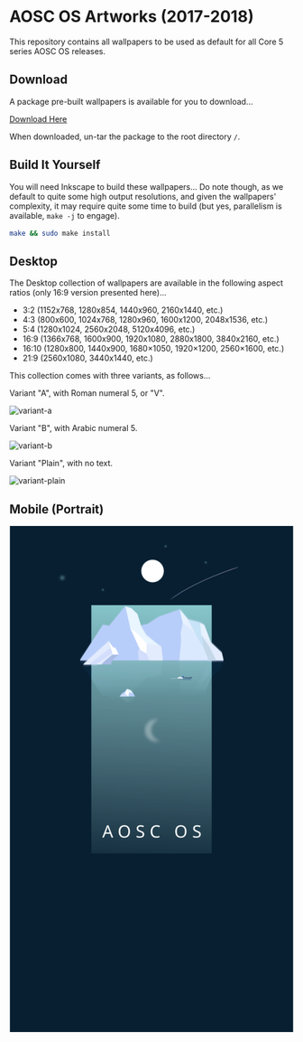 # AOSC OS Artworks (2017-2018)

This repository contains all wallpapers to be used as default for all Core 5
series AOSC OS releases.

## Download

A package pre-built wallpapers is available for you to download...

[Download Here](https://github.com/AOSC-Dev/aosc-os-artworks/releases/download/v20170923/aosc-os-artworks-20170923.tar.xz)

When downloaded, un-tar the package to the root directory `/`.

## Build It Yourself

You will need Inkscape to build these wallpapers... Do note though, as we
default to quite some high output resolutions, and given the wallpapers'
complexity, it may require quite some time to build (but yes, parallelism
is available, `make -j` to engage).

```bash
make && sudo make install
```

## Desktop

The Desktop collection of wallpapers are available in the following aspect
ratios (only 16:9 version presented here)...

- 3:2 (1152x768, 1280x854, 1440x960, 2160x1440, etc.)
- 4:3 (800x600, 1024x768, 1280x960, 1600x1200, 2048x1536, etc.)
- 5:4 (1280x1024, 2560x2048, 5120x4096, etc.)
- 16:9 (1366x768, 1600x900, 1920x1080, 2880x1800, 3840x2160, etc.)
- 16:10 (1280x800, 1440x900, 1680×1050, 1920×1200, 2560×1600, etc.)
- 21:9 (2560x1080, 3440x1440, etc.)

This collection comes with three variants, as follows...

Variant "A", with Roman numeral 5, or "V".

![variant-a](https://imgur.com/9vhNbuJ.png)

Variant "B", with Arabic numeral 5.

![variant-b](https://imgur.com/lNCAO05.png)

Variant "Plain", with no text.

![variant-plain](https://imgur.com/HO9NrQY.png)

## Mobile (Portrait)

![mobile](https://github.com/AOSC-Dev/aosc-os-artworks/raw/master/916/mobilephone-wallpaper.png)
